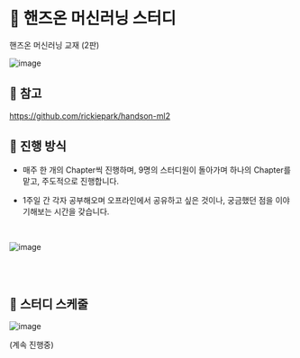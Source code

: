 # 📖 핸즈온 머신러닝 스터디

핸즈온 머신러닝 교재 (2판)  <br>

![image](https://github.com/12L-zl/Handson_/assets/137811485/f804fb1a-dd34-4ae0-909f-623e28ed6c1d)



## 🔎 참고
https://github.com/rickiepark/handson-ml2


## 🎈 진행 방식
- 매주 한 개의 Chapter씩 진행하며, 9명의 스터디원이 돌아가며 하나의 Chapter를 맡고, 주도적으로 진행합니다.
- 1주일 간 각자 공부해오며 오프라인에서 공유하고 싶은 것이나, 궁금했던 점을 이야기해보는 시간을 갖습니다.

  <br>
![image](https://github.com/12L-zl/Handson_/assets/137811485/0bf8282c-3016-4d29-9456-39dbc7af0b0b)



<br>
<br>

## 📆 스터디 스케줄
![image](https://github.com/12L-zl/Handson_/assets/137811485/8dff0424-6b7e-4f8d-b15d-2e6565ccb913)

(계속 진행중)
